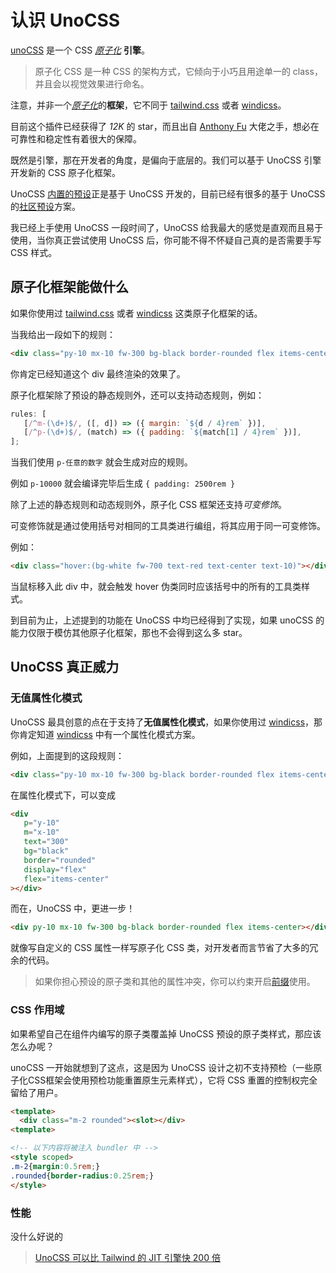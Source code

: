 # 认识 UnoCSS

[unoCSS](https://unocss.dev/) 是一个 CSS [_原子化_](https://css-tricks.com/lets-define-exactly-atomic-css/) **引擎**。

> 原子化 CSS 是一种 CSS 的架构方式，它倾向于小巧且用途单一的 class，并且会以视觉效果进行命名。

注意，并非一个[_原子化_](https://css-tricks.com/lets-define-exactly-atomic-css/)的**框架**，它不同于 [tailwind.css](https://tailwindcss.com/) 或者 [windicss](https://windicss.org/)。

目前这个插件已经获得了 _12K_ 的 star，而且出自 [Anthony Fu](https://github.com/antfu) 大佬之手，想必在可靠性和稳定性有着很大的保障。

既然是引擎，那在开发者的角度，是偏向于底层的。我们可以基于 UnoCSS 引擎开发新的 CSS 原子化框架。

UnoCSS [内置的预设](https://unocss.dev/presets/uno)正是基于 UnoCSS 开发的，目前已经有很多的基于 UnoCSS 的[社区预设](https://unocss.dev/presets/community)方案。

我已经上手使用 UnoCSS 一段时间了，UnoCSS 给我最大的感觉是直观而且易于使用，当你真正尝试使用 UnoCSS 后，你可能不得不怀疑自己真的是否需要手写 CSS 样式。

## 原子化框架能做什么

如果你使用过 [tailwind.css](https://tailwindcss.com/) 或者 [windicss](https://windicss.org/) 这类原子化框架的话。

当我给出一段如下的规则：

```html
<div class="py-10 mx-10 fw-300 bg-black border-rounded flex items-center"></div>
```

你肯定已经知道这个 div 最终渲染的效果了。

原子化框架除了预设的静态规则外，还可以支持动态规则，例如：

```js
rules: [
   [/^m-(\d+)$/, ([, d]) => ({ margin: `${d / 4}rem` })],
   [/^p-(\d+)$/, (match) => ({ padding: `${match[1] / 4}rem` })],
];
```

当我们使用 `p-任意的数字` 就会生成对应的规则。

例如 `p-10000` 就会编译完毕后生成 `{ padding: 2500rem }`

除了上述的静态规则和动态规则外，原子化 CSS 框架还支持*可变修饰*。

可变修饰就是通过使用括号对相同的工具类进行编组，将其应用于同一可变修饰。

例如：

```html
<div class="hover:(bg-white fw-700 text-red text-center text-10)"></div>
```

当鼠标移入此 div 中，就会触发 hover 伪类同时应该括号中的所有的工具类样式。

到目前为止，上述提到的功能在 UnoCSS 中均已经得到了实现，如果 unoCSS 的能力仅限于模仿其他原子化框架，那也不会得到这么多 star。

## UnoCSS 真正威力

### 无值属性化模式

UnoCSS 最具创意的点在于支持了**无值属性化模式**，如果你使用过 [windicss](https://windicss.org/)，那你肯定知道 [windicss](https://windicss.org/) 中有一个属性化模式方案。

例如，上面提到的这段规则：

```html
<div class="py-10 mx-10 fw-300 bg-black border-rounded flex items-center"></div>
```

在属性化模式下，可以变成

```html
<div
   p="y-10"
   m="x-10"
   text="300"
   bg="black"
   border="rounded"
   display="flex"
   flex="items-center"
></div>
```

而在，UnoCSS 中，更进一步！

```html
<div py-10 mx-10 fw-300 bg-black border-rounded flex items-center></div>
```

就像写自定义的 CSS 属性一样写原子化 CSS 类，对开发者而言节省了大多的冗余的代码。

> 如果你担心预设的原子类和其他的属性冲突，你可以约束开启[前缀](https://unocss.dev/presets/attributify#properties-conflicts)使用。


### CSS 作用域

如果希望自己在组件内编写的原子类覆盖掉 UnoCSS 预设的原子类样式，那应该怎么办呢？

unoCSS 一开始就想到了这点，这是因为 UnoCSS 设计之初不支持预检（一些原子化CSS框架会使用预检功能重置原生元素样式），它将 CSS 重置的控制权完全留给了用户。

```html
<template>
  <div class="m-2 rounded"><slot></div>
<template>

<!-- 以下内容将被注入 bundler 中 -->
<style scoped>
.m-2{margin:0.5rem;}
.rounded{border-radius:0.25rem;}
</style>
```

### 性能

没什么好说的

> [UnoCSS 可以比 Tailwind 的 JIT 引擎快 200 倍](https://antfu.me/posts/reimagine-atomic-css-zh#%E6%80%A7%E8%83%BD)